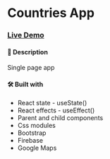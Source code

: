 # Countries App

### [Live Demo](https://itsjoseantonio.github.io/single-page-app)

#### 📝 Description

Single page app

#### 🛠️ Built with

-   React state - useState()
-   React effects - useEffect()
-   Parent and child components
-   Css modules
-   Bootstrap
-   Firebase
-   Google Maps
